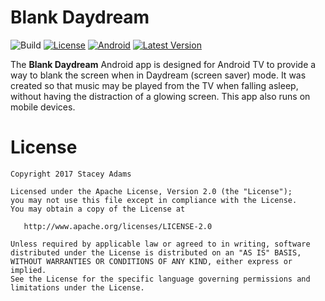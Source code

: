 Blank Daydream
=====================

![Build](https://travis-ci.org/staceybellerose/BlankDaydream.svg?branch=master)
[![License](https://img.shields.io/badge/license-Apache%202-blue.svg)](https://raw.githubusercontent.com/staceybellerose/BlankDaydream/master/LICENSE)
[![Android](https://img.shields.io/badge/platform-android-green.svg)](https://developer.android.com/develop/index.html)
[![Latest Version](https://img.shields.io/github/release/staceybellerose/BlankDaydream.svg)](https://github.com/staceybellerose/BlankDaydream/releases)

The **Blank Daydream** Android app is designed for Android TV to provide a way
to blank the screen when in Daydream (screen saver) mode. It was created so
that music may be played from the TV when falling asleep, without having the
distraction of a glowing screen. This app also runs on mobile devices.

License
=======

    Copyright 2017 Stacey Adams

    Licensed under the Apache License, Version 2.0 (the "License");
    you may not use this file except in compliance with the License.
    You may obtain a copy of the License at

       http://www.apache.org/licenses/LICENSE-2.0

    Unless required by applicable law or agreed to in writing, software
    distributed under the License is distributed on an "AS IS" BASIS,
    WITHOUT WARRANTIES OR CONDITIONS OF ANY KIND, either express or implied.
    See the License for the specific language governing permissions and
    limitations under the License.
